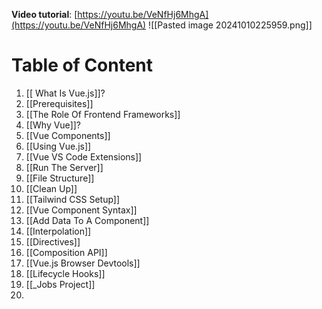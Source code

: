**Video tutorial**: [https://youtu.be/VeNfHj6MhgA](https://youtu.be/VeNfHj6MhgA)
![[Pasted image 20241010225959.png]]

# Table of Content
1. [[ What Is Vue.js]]?
2. [[Prerequisites]]
3. [[The Role Of Frontend Frameworks]]
4. [[Why Vue]]?
5. [[Vue Components]]
6. [[Using Vue.js]]
7.  [[Vue VS Code Extensions]]
8. [[Run The Server]]
9. [[File Structure]]
10. [[Clean Up]]
11. [[Tailwind CSS Setup]]
12. [[Vue Component Syntax]]
13. [[Add Data To A Component]]
14. [[Interpolation]]
15. [[Directives]]
16. [[Composition API]]
17. [[Vue.js Browser Devtools]]
18. [[Lifecycle Hooks]]
19. [[_Jobs Project]]
20. 